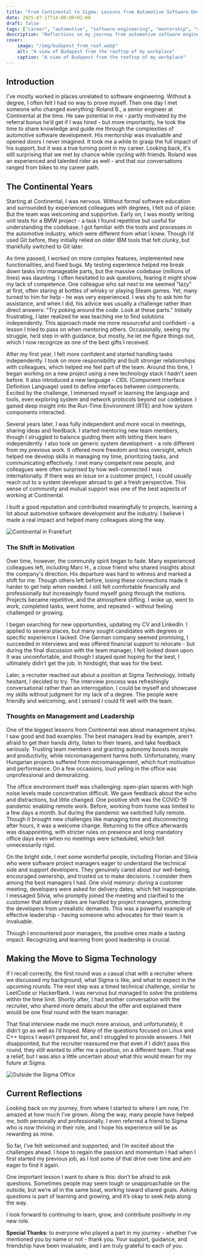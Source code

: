 ```yaml
---
title: "From Continental to Sigma: Lessons from Automotive Software Development"
date: 2025-07-17T14:00:00+02:00
draft: false
tags: ["career", "automotive", "software-engineering", "mentorship", "sigma-technology", "personal-growth", "reflections"]
description: "Reflections on my journey from automotive software engineering at Continental to consulting at Sigma Technology. Lessons learned about mentorship, team dynamics, and career growth in the automotive industry."
cover:
    image: "/img/budapest_from_roof.webp"
    alt: "A view of Budapest from the rooftop of my workplace"
    caption: "A view of Budapest from the rooftop of my workplace"
---
```


## Introduction

I've mostly worked in places unrelated to software engineering. Without a degree, I often felt I had no way to prove myself. Then one day I met someone who changed everything: Roland B., a senior engineer at Continental at the time. He saw potential in me - partly motivated by the referral bonus he’d get if I was hired - but more importantly, he took the time to share knowledge and guide me through the complexities of automotive software development. His mentorship was invaluable and opened doors I never imagined. It took me a while to grasp the full impact of his support, but it was a true turning point in my career. Looking back, it's still surprising that we met by chance while cycling with friends. Roland was an experienced and talented rider as well - and that our conversations ranged from bikes to my career path.

## The Continental Years

Starting at Continental, I was nervous. Without formal software education and surrounded by experienced colleagues with degrees, I felt out of place. But the team was welcoming and supportive. Early on, I was mostly writing unit tests for a BMW project - a task I found repetitive but useful for understanding the codebase. I got familiar with the tools and processes in the automotive industry, which were different from what I knew. Though I’d used Git before, they initially relied on older IBM tools that felt clunky, but thankfully switched to Git later.

As time passed, I worked on more complex features, implemented new functionalities, and fixed bugs. My testing experience helped me break down tasks into manageable parts, but the massive codebase (millions of lines) was daunting. I often hesitated to ask questions, fearing it might show my lack of competence. One colleague who sat next to me seemed "lazy" at first, often staring at bottles of whisky or playing Steam games. Yet, many turned to him for help - he was very experienced. I was shy to ask him for assistance, and when I did, his advice was usually a challenge rather than direct answers: "Try poking around the code. Look at these parts." Initially frustrating, I later realized he was teaching me to find solutions independently. This approach made me more resourceful and confident - a lesson I tried to pass on when mentoring others. Occasionally, seeing my struggle, he’d step in with guidance, but mostly, he let me figure things out, which I now recognize as one of the best gifts I received.

After my first year, I felt more confident and started handling tasks independently. I took on more responsibility and built stronger relationships with colleagues, which helped me feel part of the team. Around this time, I began working on a new project using a new technology stack I hadn't seen before. It also introduced a new language - CIDL (Component Interface Definition Language) used to define interfaces between components. Excited by the challenge, I immersed myself in learning the language and tools, even exploring system and network protocols beyond our codebase. I gained deep insight into the Run-Time Environment (RTE) and how system components interacted.

Several years later, I was fully independent and more vocal in meetings, sharing ideas and feedback. I started mentoring new team members, though I struggled to balance guiding them with letting them learn independently. I also took on generic system development - a role different from my previous work. It offered more freedom and less oversight, which helped me develop skills in managing my time, prioritizing tasks, and communicating effectively. I met many competent new people, and colleagues were often surprised by how well-connected I was internationally. If there was an issue on a customer project, I could usually reach out to a system developer abroad to get a fresh perspective. This sense of community and mutual support was one of the best aspects of working at Continental.

I built a good reputation and contributed meaningfully to projects, learning a lot about automotive software development and the industry. I believe I made a real impact and helped many colleagues along the way.

![Continental in Frankfurt](/img/continental_frankfurt.webp#center)

### The Shift in Motivation

Over time, however, the community spirit began to fade. Many experienced colleagues left, including Marc H., a close friend who shared insights about the company's direction. His departure was hard to witness and marked a shift for me. Though others left before, losing these connections made it harder to get help when needed. I still felt comfortable financially and professionally but increasingly found myself going through the motions. Projects became repetitive, and the atmosphere stifling. I woke up, went to work, completed tasks, went home, and repeated - without feeling challenged or growing.

I began searching for new opportunities, updating my CV and LinkedIn. I applied to several places, but many sought candidates with degrees or specific experience I lacked. One German company seemed promising, I succeeded in interviews and was offered financial support to relocate - but during the final discussion with the team manager, I felt looked down upon. It was uncomfortable, and though I stayed quiet hoping for the best, I ultimately didn't get the job. In hindsight, that was for the best.

Later, a recruiter reached out about a position at Sigma Technology. Initially hesitant, I decided to try. The interview process was refreshingly conversational rather than an interrogation. I could be myself and showcase my skills without judgment for my lack of a degree. The people were friendly and welcoming, and I sensed I could fit well with the team.

### Thoughts on Management and Leadership

One of the biggest lessons from Continental was about management styles. I saw good and bad examples. The best managers lead by example, aren't afraid to get their hands dirty, listen to their teams, and take feedback seriously. Trusting team members and granting autonomy boosts morale and productivity, while micromanagement harms both. Unfortunately, many Hungarian projects suffered from micromanagement, which hurt motivation and performance. On a few occasions, loud yelling in the office was unprofessional and demoralizing.

The office environment itself was challenging: open-plan spaces with high noise levels made concentration difficult. We gave feedback about the echo and distractions, but little changed. One positive shift was the COVID-19 pandemic enabling remote work. Before, working from home was limited to a few days a month. but during the pandemic we switched fully remote. Though it brought new challenges like managing time and disconnecting after hours, it was a welcome change. Returning to the office afterwards was disappointing, with stricter rules on presence and long mandatory office days even when no meetings were scheduled, which felt unnecessarily rigid.

On the bright side, I met some wonderful people, including Florian and Silvia who were software project managers eager to understand the technical side and support developers. They genuinely cared about our well-being, encouraged ownership, and trusted us to make decisions. I consider them among the best managers I had. One vivid memory: during a customer meeting, developers were asked for delivery dates, which felt inappropriate. I messaged Silvia, who promptly joined the meeting and clarified to the customer that delivery dates are handled by project managers, protecting the developers from unrealistic demands. This was a powerful example of effective leadership - having someone who advocates for their team is invaluable.

Though I encountered poor managers, the positive ones made a lasting impact. Recognizing and learning from good leadership is crucial.

## Making the Move to Sigma Technology

If I recall correctly, the first round was a casual chat with a recruiter where we discussed my background, what Sigma is like, and what to expect in the upcoming rounds. The next step was a timed technical challenge, similar to LeetCode or HackerRank. I was nervous but managed to solve the problems within the time limit. Shortly after, I had another conversation with the recruiter, who shared more details about the offer and explained there would be one final round with the team manager.

That final interview made me much more anxious, and unfortunately, it didn’t go as well as I’d hoped. Many of the questions focused on Linux and C++ topics I wasn’t prepared for, and I struggled to provide answers. I felt disappointed, but the recruiter reassured me that even if I didn’t pass this round, they still wanted to offer me a position, on a different team. That was a relief, but I was also a little uncertain about what this would mean for my future at Sigma.

![Outside the Sigma Office](/img/sigma_outside.webp#center)

## Current Reflections

Looking back on my journey, from where I started to where I am now, I’m amazed at how much I’ve grown. Along the way, many people have helped me, both personally and professionally. I even referred a friend to Sigma who is now thriving in their role, and I hope his experience will be as rewarding as mine.

So far, I’ve felt welcomed and supported, and I’m excited about the challenges ahead. I hope to regain the passion and momentum I had when I first started my previous job, as I lost some of that drive over time and am eager to find it again.

One important lesson I want to share is this: don’t be afraid to ask questions. Sometimes people may seem tough or unapproachable on the outside, but we’re all in the same boat, working toward shared goals. Asking questions is part of learning and growing, and it’s okay to seek help along the way.

I look forward to continuing to learn, grow, and contribute positively in my new role.

**Special Thanks**: to everyone who played a part in my journey - whether I’ve mentioned you by name or not - thank you. Your support, guidance, and friendship have been invaluable, and I am truly grateful to each of you.
